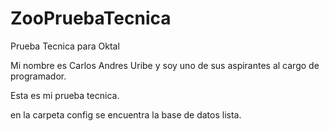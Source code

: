 # ZooPruebaTecnica
Prueba Tecnica para Oktal

Mi nombre es Carlos Andres Uribe y soy uno de sus aspirantes al cargo de programador.

Esta es mi prueba tecnica.

en la carpeta config se encuentra la base de datos lista.

